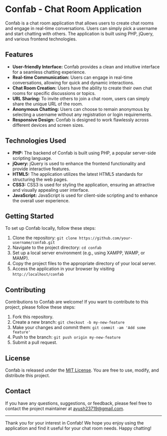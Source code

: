 # Confab - Chat Room Application

Confab is a chat room application that allows users to create chat rooms and engage in real-time conversations. Users can simply pick a username and start chatting with others. The application is built using PHP, jQuery, and various frontend technologies.

## Features

- **User-friendly Interface:** Confab provides a clean and intuitive interface for a seamless chatting experience.
- **Real-time Communication:** Users can engage in real-time conversations, allowing for quick and dynamic interactions.
- **Chat Room Creation:** Users have the ability to create their own chat rooms for specific discussions or topics.
- **URL Sharing:** To invite others to join a chat room, users can simply share the unique URL of the room.
- **Anonymous Chatting:** Users can choose to remain anonymous by selecting a username without any registration or login requirements.
- **Responsive Design:** Confab is designed to work flawlessly across different devices and screen sizes.

## Technologies Used

- **PHP:** The backend of Confab is built using PHP, a popular server-side scripting language.
- **jQuery:** jQuery is used to enhance the frontend functionality and provide interactive features.
- **HTML5:** The application utilizes the latest HTML5 standards for structuring the web pages.
- **CSS3:** CSS3 is used for styling the application, ensuring an attractive and visually appealing user interface.
- **JavaScript:** JavaScript is used for client-side scripting and to enhance the overall user experience.

## Getting Started

To set up Confab locally, follow these steps:

1. Clone the repository: `git clone https://github.com/your-username/confab.git`
2. Navigate to the project directory: `cd confab`
3. Set up a local server environment (e.g., using XAMPP, WAMP, or MAMP).
4. Copy the project files to the appropriate directory of your local server.
5. Access the application in your browser by visiting `http://localhost/confab`

## Contributing

Contributions to Confab are welcome! If you want to contribute to this project, please follow these steps:

1. Fork this repository.
2. Create a new branch: `git checkout -b my-new-feature`
3. Make your changes and commit them: `git commit -am 'Add some feature'`
4. Push to the branch: `git push origin my-new-feature`
5. Submit a pull request.

## License

Confab is released under the [MIT License](https://opensource.org/licenses/MIT). You are free to use, modify, and distribute this project.

## Contact

If you have any questions, suggestions, or feedback, please feel free to contact the project maintainer at [ayush23719@gmail.com](mailto:ayush23719@gmail.com).

---

Thank you for your interest in Confab! We hope you enjoy using the application and find it useful for your chat room needs. Happy chatting!

